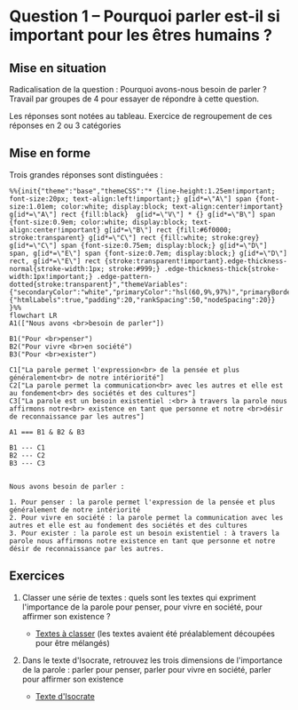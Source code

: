 # Question 1 – Pourquoi parler est-il si important pour les êtres humains ?

## Mise en situation

Radicalisation de la question : Pourquoi avons-nous besoin de parler ? Travail par groupes de 4 pour essayer de répondre à cette question.

Les réponses sont notées au tableau. Exercice de regroupement de ces réponses en 2 ou 3 catégories

## Mise en forme

Trois grandes réponses sont distinguées :

```mermaid
%%{init{"theme":"base","themeCSS":"* {line-height:1.25em!important; font-size:20px; text-align:left!important;} g[id*=\"A\"] span {font-size:1.01em; color:white; display:block; text-align:center!important} g[id*=\"A\"] rect {fill:black}  g[id*=\"V\"] * {} g[id*=\"B\"] span {font-size:0.9em; color:white; display:block; text-align:center!important} g[id*=\"B\"] rect {fill:#6f0000; stroke:transparent} g[id*=\"C\"] rect {fill:white; stroke:grey} g[id*=\"C\"] span {font-size:0.75em; display:block;} g[id*=\"D\"] span, g[id*=\"E\"] span {font-size:0.7em; display:block;} g[id*=\"D\"] rect, g[id*=\"E\"] rect {stroke:transparent!important}.edge-thickness-normal{stroke-width:1px; stroke:#999;} .edge-thickness-thick{stroke-width:1px!important;} .edge-pattern-dotted{stroke:transparent}","themeVariables":{"secondaryColor":"white","primaryColor":"hsl(60,9%,97%)","primaryBorderColor":"black"},"flowchart":{"htmlLabels":true,"padding":20,"rankSpacing":50,"nodeSpacing":20}} }%%
flowchart LR
A1(["Nous avons <br>besoin de parler"])

B1("Pour <br>penser")
B2("Pour vivre <br>en société")
B3("Pour <br>exister")

C1["La parole permet l'expression<br> de la pensée et plus généralement<br> de notre intériorité"]
C2["La parole permet la communication<br> avec les autres et elle est au fondement<br> des sociétés et des cultures"]
C3["La parole est un besoin existentiel :<br> à travers la parole nous affirmons notre<br> existence en tant que personne et notre <br>désir de reconnaissance par les autres"]

A1 === B1 & B2 & B3

B1 --- C1
B2 --- C2
B3 --- C3
```

```admonish abstract collapsible=true title="Afficher le texte de cette carte mentale"

Nous avons besoin de parler :

1. Pour penser : la parole permet l'expression de la pensée et plus généralement de notre intériorité
2. Pour vivre en société : la parole permet la communication avec les autres et elle est au fondement des sociétés et des cultures
3. Pour exister : la parole est un besoin existentiel : à travers la parole nous affirmons notre existence en tant que personne et notre désir de reconnaissance par les autres.

```

## Exercices

1. Classer une série de textes : quels sont les textes qui expriment l'importance de la parole pour penser, pour vivre en société, pour affirmer son existence ?
	- [Textes à classer](https://nuage03.apps.education.fr/index.php/s/fKLWCM5ACJmS3kf) (les textes avaient été préalablement découpées pour être mélangés)

2. Dans le texte d'Isocrate, retrouvez les trois dimensions de l'importance de la parole : parler pour penser, parler pour vivre en société, parler pour affirmer son existence
	- [Texte d'Isocrate](https://nuage03.apps.education.fr/index.php/s/YHH696PWxscy3bH)